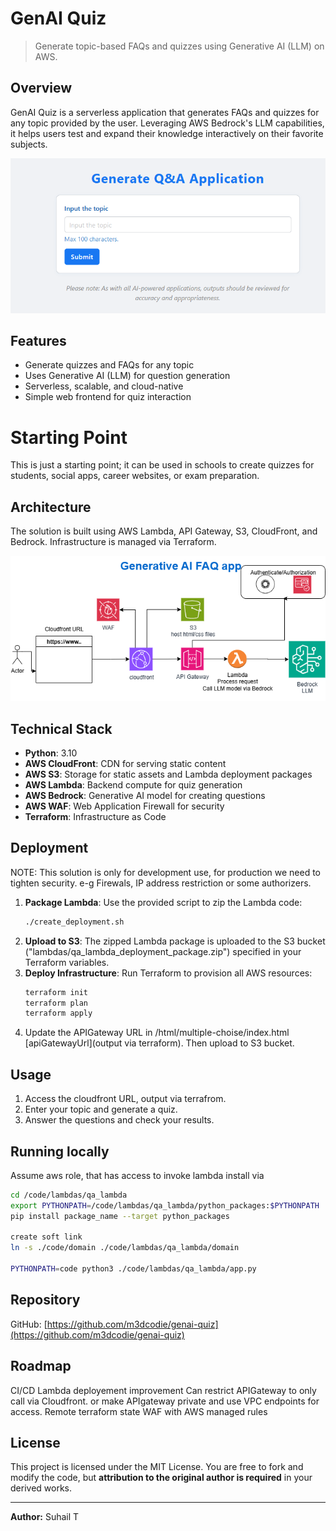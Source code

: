 # GenAI Quiz

> Generate topic-based FAQs and quizzes using Generative AI (LLM) on AWS.

## Overview

GenAI Quiz is a serverless application that generates FAQs and quizzes for any topic provided by the user. Leveraging AWS Bedrock's LLM capabilities, it helps users test and expand their knowledge interactively on their favorite subjects.

![UI](genaiinterface.png)

## Features

- Generate quizzes and FAQs for any topic
- Uses Generative AI (LLM) for question generation
- Serverless, scalable, and cloud-native
- Simple web frontend for quiz interaction

# Starting Point

This is just a starting point; it can be used in schools to create quizzes for students, social apps, career websites, or exam preparation.

## Architecture

The solution is built using AWS Lambda, API Gateway, S3, CloudFront, and Bedrock. Infrastructure is managed via Terraform.

![Architecture Diagram](faq_gen.drawio.png)

## Technical Stack

- **Python**: 3.10
- **AWS CloudFront**: CDN for serving static content
- **AWS S3**: Storage for static assets and Lambda deployment packages
- **AWS Lambda**: Backend compute for quiz generation
- **AWS Bedrock**: Generative AI model for creating questions
- **AWS WAF**: Web Application Firewall for security
- **Terraform**: Infrastructure as Code

## Deployment

NOTE: This solution is only for development use, for production we need to tighten security. e-g Firewals, IP address restriction or some authorizers.

1. **Package Lambda**: Use the provided script to zip the Lambda code:
   ```sh
   ./create_deployment.sh
   ```
2. **Upload to S3**: The zipped Lambda package is uploaded to the S3 bucket ("lambdas/qa_lambda_deployment_package.zip") specified in your Terraform variables.
3. **Deploy Infrastructure**: Run Terraform to provision all AWS resources:
   ```sh
   terraform init
   terraform plan
   terraform apply
   ```
4. Update the APIGateway URL in /html/multiple-choise/index.html [apiGatewayUrl](output via terraform). Then upload to S3 bucket.

## Usage

1. Access the cloudfront URL, output via terrafrom.
2. Enter your topic and generate a quiz.
3. Answer the questions and check your results.

## Running locally

Assume aws role, that has access to invoke lambda
install via

```sh
cd /code/lambdas/qa_lambda
export PYTHONPATH=/code/lambdas/qa_lambda/python_packages:$PYTHONPATH
pip install package_name --target python_packages

create soft link
ln -s ./code/domain ./code/lambdas/qa_lambda/domain

PYTHONPATH=code python3 ./code/lambdas/qa_lambda/app.py
```

## Repository

GitHub: [https://github.com/m3dcodie/genai-quiz](https://github.com/m3dcodie/genai-quiz)

## Roadmap

CI/CD
Lambda deployement improvement
Can restrict APIGateway to only call via Cloudfront. or make APIgateway private and use VPC endpoints for access.
Remote terraform state
WAF with AWS managed rules

## License

This project is licensed under the MIT License. You are free to fork and modify the code, but **attribution to the original author is required** in your derived works.

---

**Author:** Suhail T
